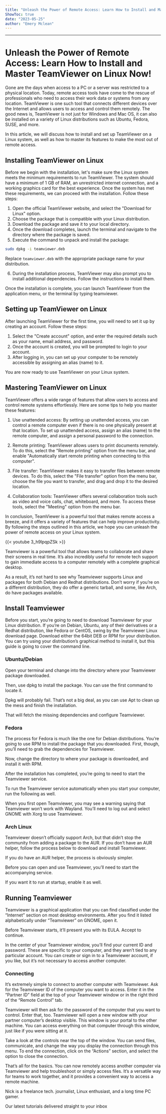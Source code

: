 ```yaml
---
title: "Unleash the Power of Remote Access: Learn How to Install and Master TeamViewer on Linux Now!"
ShowToc: true 
date: "2023-05-25"
author: "Emery Mclean"
---
```

*****
# Unleash the Power of Remote Access: Learn How to Install and Master TeamViewer on Linux Now!

Gone are the days when access to a PC or a server was restricted to a physical location. Today, remote access tools have come to the rescue of professionals who need to access their work data or systems from any location. TeamViewer is one such tool that connects different devices over the Internet and allows users to access and control them remotely. The good news is, TeamViewer is not just for Windows and Mac OS, it can also be installed on a variety of Linux distributions such as Ubuntu, Fedora, SUSE, and more.

In this article, we will discuss how to install and set up TeamViewer on a Linux system, as well as how to master its features to make the most out of remote access.

## Installing TeamViewer on Linux

Before we begin with the installation, let's make sure the Linux system meets the minimum requirements to run TeamViewer. The system should have a minimum of 1 GB of RAM, an unrestricted internet connection, and a working graphics card for the best experience. Once the system has met these requirements, we can proceed with the installation. Follow these steps:

1. Open the official TeamViewer website, and select the "Download for Linux" option.
2. Choose the package that is compatible with your Linux distribution.
3. Download the package and save it to your local directory.
4. Once the download completes, launch the terminal and navigate to the directory where the package is saved.
5. Execute the command to unpack and install the package: 

 ```bash
sudo dpkg -i teamviewer.deb
```
   Replace `teamviewer.deb` with the appropriate package name for your distribution.

6. During the installation process, TeamViewer may also prompt you to install additional dependencies. Follow the instructions to install them.

Once the installation is complete, you can launch TeamViewer from the application menu, or the terminal by typing teamviewer.

## Setting up TeamViewer on Linux

After launching TeamViewer for the first time, you will need to set it up by creating an account. Follow these steps:

1. Select the "Create account" option, and enter the required details such as your name, email address, and password.
2. Once the account is created, you will be prompted to login to your account.
3. After logging in, you can set up your computer to be remotely accessible by assigning an alias (name) to it.

You are now ready to use TeamViewer on your Linux system.

## Mastering TeamViewer on Linux

TeamViewer offers a wide range of features that allow users to access and control remote systems effortlessly. Here are some tips to help you master these features:

1. Use unattended access: By setting up unattended access, you can control a remote computer even if there is no one physically present at that location. To set up unattended access, assign an alias (name) to the remote computer, and assign a personal password to the connection.

2. Remote printing: TeamViewer allows users to print documents remotely. To do this, select the "Remote printing" option from the menu bar, and enable "Automatically start remote printing when connecting to this computer".

3. File transfer: TeamViewer makes it easy to transfer files between remote devices. To do this, select the "File transfer" option from the menu bar, choose the file you want to transfer, and drag and drop it to the desired location.

4. Collaboration tools: TeamViewer offers several collaboration tools such as video and voice calls, chat, whiteboard, and more. To access these tools, select the "Meeting" option from the menu bar.

In conclusion, TeamViewer is a powerful tool that makes remote access a breeze, and it offers a variety of features that can help improve productivity. By following the steps outlined in this article, we hope you can unleash the power of remote access on your Linux system.

{{< youtube 3_h9lpqpZSk >}} 



Teamviewer is a powerful tool that allows teams to collaborate and share their screens in real time. It’s also incredibly useful for remote tech support to gain immediate access to a computer remotely with a complete graphical desktop.
 
As a result, it’s not hard to see why Teamviewer supports Linux and packages for both Debian and Redhat distributions. Don’t worry if you’re on a different distribution, they do offer a generic tarball, and some, like Arch, do have packages available.
 
## Install Teamviewer
 

 
Before you start, you’re going to need to download Teamviewer for your Linux distribution. If you’re on Debian, Ubuntu, any of their derivatives or a Redhat distribution, like Fedora or CentOS, swing by the Teamviewer Linux download page. Download either the 64bit DEB or RPM for your distribution. You can try using your distribution’s graphical method to install it, but this guide is going to cover the command line.
 
### Ubuntu/Debian
 
Open your terminal and change into the directory where your Teamviewer package downloaded.
 
Then, use dpkg to install the package. You can use the first command to locate it.
 
Dpkg will probably fail. That’s not a big deal, as you can use Apt to clean up the mess and finish the installation.
 
That will fetch the missing dependencies and configure Teamviewer.
 
### Fedora
 
The process for Fedora is much like the one for Debian distributions. You’re going to use RPM to install the package that you downloaded. First, though, you’ll need to grab the dependencies for Teamviewer.
 
Now, change the directory to where your package is downloaded, and install it with RPM.
 
After the installation has completed, you’re going to need to start the Teamviewer service.
 
To run the Teamviewer service automatically when you start your computer, run the following as well.
 
When you first open Teamviewer, you may see a warning saying that Teamviewer won’t work with Wayland. You’ll need to log out and select GNOME with Xorg to use Teamviewer.
 
### Arch Linux
 
Teamviewer doesn’t officially support Arch, but that didn’t stop the community from adding a package to the AUR. If you don’t have an AUR helper, follow the process below to download and install Teamviewer.
 
If you do have an AUR helper, the process is obviously simpler.
 
Before you can open and use Teamviewer, you’ll need to start the accompanying service.
 
If you want it to run at startup, enable it as well.
 
## Running Teamviewer
 
Teamviewer is a graphical application that you can find classified under the “Internet” section on most desktop environments. After you find it listed alphabetically under “Teamviewer” on GNOME, open it.
 
Before Teamviewer starts, it’ll present you with its EULA. Accept to continue.
 
In the center of your Teamviewer window, you’ll find your current ID and password. These are specific to your computer, and they aren’t tied to any particular account. You can create or sign in to a Teamviewer account, if you like, but it’s not necessary to access another computer.
 
### Connecting
 
It’s extremely simple to connect to another computer with Teamviewer. Ask for the Teamviewer ID of the computer you want to access. Enter it in the “Partner ID” field at the top of your Teamviewer window or in the right third of the “Remote Control” tab.
 
Teamviewer will then ask for the password of the computer that you want to control. Enter that, too. Teamviewer will open a new window with your partner computer’s desktop visible. This window is your portal to the other machine. You can access everything on that computer through this window, just like if you were sitting at it.
 
Take a look at the controls near the top of the window. You can send files, communicate, and change the way you display the connection through this menu. To end the connection, click on the “Actions” section, and select the option to close the connection.
 
That’s all for the basics. You can now remotely access another computer via Teamviewer and help troubleshoot or simply access files. It’s a versatile way for teams to work together, and it provides a convenient way to access a remote machine.
 
Nick is a freelance tech. journalist, Linux enthusiast, and a long time PC gamer.
 
Our latest tutorials delivered straight to your inbox





